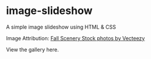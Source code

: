 # image-slideshow

A simple image slideshow using HTML &amp; CSS

Image Attribution: <a href="https://www.vecteezy.com/free-photos/fall-scenery">Fall Scenery Stock photos by Vecteezy</a>

View the gallery <a>here.</a>
